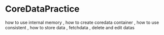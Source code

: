 # CoreDataPractice
how to use internal memory , how to create coredata container , how to use consistent , how to store data , fetchdata , delete and edit datas
